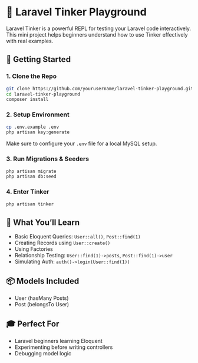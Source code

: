 # 🧪 Laravel Tinker Playground

Laravel Tinker is a powerful REPL for testing your Laravel code interactively.
This mini project helps beginners understand how to use Tinker effectively with real examples.

## 🚀 Getting Started

### 1. Clone the Repo

```bash
git clone https://github.com/yourusername/laravel-tinker-playground.git
cd laravel-tinker-playground
composer install
```

### 2. Setup Environment

```bash
cp .env.example .env
php artisan key:generate
```

Make sure to configure your `.env` file for a local MySQL setup.

### 3. Run Migrations & Seeders

```bash
php artisan migrate
php artisan db:seed
```

### 4. Enter Tinker

```bash
php artisan tinker
```

## 📌 What You’ll Learn

- Basic Eloquent Queries: `User::all()`, `Post::find(1)`
- Creating Records using `User::create()`
- Using Factories
- Relationship Testing: `User::find(1)->posts`, `Post::find(1)->user`
- Simulating Auth: `auth()->login(User::find(1))`

## 📦 Models Included

- User (hasMany Posts)
- Post (belongsTo User)

## 🎓 Perfect For

- Laravel beginners learning Eloquent
- Experimenting before writing controllers
- Debugging model logic